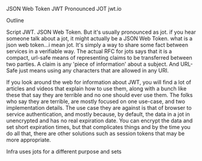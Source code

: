 JSON Web Token
JWT
Pronounced JOT
jwt.io



Outline


Script
JWT. JSON Web Token. But it's usually pronounced as jot. if you hear someone talk about a jot, it might actually be a JSON Web Token. what is a json web token...i mean jot. It's simply a way to share some fact between services in a verifiable way. The actual RFC for jots says that it is a compact, url-safe means of representing claims to be transferred between two parties. A claim is any 'piece of information' about a subject.  And URL-Safe just means using any characters that are allowed in any URI. 

If you look around the web for information about JWT, you will find a lot of articles and videos that explain how to use them, along with a bunch like these that say they are terrible and no one should ever use them. The folks who say they are terrible, are mostly focused on one use-case, and two implementation details. The use case they are against is that of browser to service authentication, and mostly because, by default, the data in a jot in unencrypted and has no real expiration date. You can encrypt the data and set short expiration times, but that complicates things and by the time you do all that, there are other solutions such as session tokens that may be more appropriate. 

Infra uses jots for a different purpose and sets 